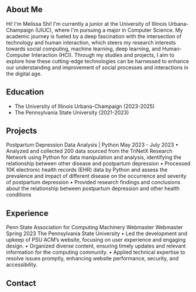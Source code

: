 ## About Me
Hi! I'm Melissa Shi! I'm currently a junior at the University of Illinois Urbana-Champaign (UIUC), where I'm pursuing a major in Computer Science. My academic journey is fueled by a deep fascination with the intersection of technology and human interaction, which steers my research interests towards social computing, machine learning, deep learning, and Human-Computer Interaction (HCI). Through my studies and projects, I aim to explore how these cutting-edge technologies can be harnessed to enhance our understanding and improvement of social processes and interactions in the digital age. 

## Education
- The University of Illinois Urbana-Champaign (2023-2025)								       		
- The Pennsylvania State University (2021-2023)	 			        		

  
## Projects
Postpartum Depression Data Analysis | Python May 2023 - July 2023
• Analyzed and collected 200 data sourced from the TriNetX Research Network using Python for data manipulation and analysis, identifying the relationship between other disease and postpartum depression
• Processed 10K electronic health records (EHR) data by Python and assess the prevalence and impact of different disease on the occurrence and severity of postpartum depression
• Provided research findings and conclusions about the relationship between postpartum depression and other health conditions

## Experience
Penn State Association for Computing Machinery Webmaster
Webmaster
Spring 2023
The Pennsylvania State University
• Led the development and upkeep of PSU ACM’s website, focusing on user experience and engaging design.
• Organized diverse content, ensuring timely updates and relevant information for the computing community.
• Applied technical expertise to resolve issues promptly, enhancing website performance, security, and accessibility.
## Contact


